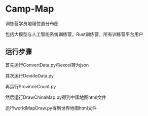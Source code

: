 # Camp-Map
训练营学员地理位置分布图

包括大模型与人工智能系统训练营，Rust训练营，所有训练营平台用户
## 运行步骤
首先运行ConvertData.py将excel转为json

其次运行DevideData.py

再运行ProvinceCount.py


然后运行DrawChinaMap.py得到中国地图html文件

运行worldMapDraw.py得到世界地图html文件
